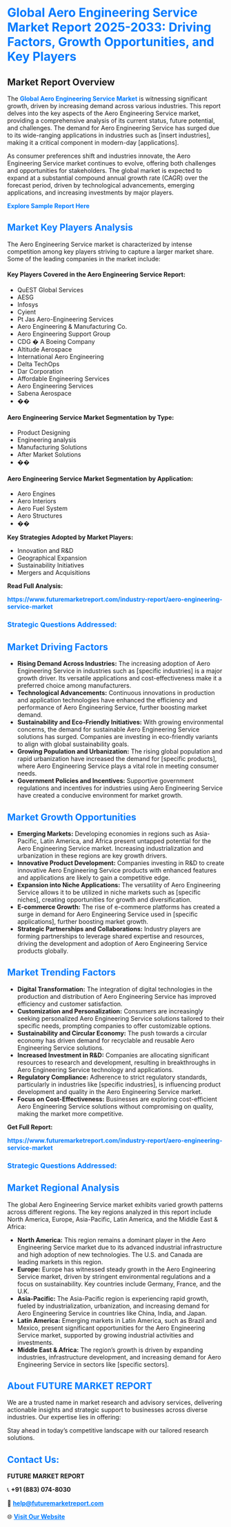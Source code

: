 <h1 style="color: #007BFF;">Global Aero Engineering Service Market Report 2025-2033: Driving Factors, Growth Opportunities, and Key Players</h1>

<section id="overview">
<h2>Market Report Overview</h2>
<p>The <a href="https://www.futuremarketreport.com/industry-report/aero-engineering-service-market" style="color: #007BFF; text-decoration: none;"><strong>Global Aero Engineering Service Market</strong></a> is witnessing significant growth, driven by increasing demand across various industries. This report delves into the key aspects of the Aero Engineering Service market, providing a comprehensive analysis of its current status, future potential, and challenges. The demand for Aero Engineering Service has surged due to its wide-ranging applications in industries such as [insert industries], making it a critical component in modern-day [applications].</p>
<p>As consumer preferences shift and industries innovate, the Aero Engineering Service market continues to evolve, offering both challenges and opportunities for stakeholders. The global market is expected to expand at a substantial compound annual growth rate (CAGR) over the forecast period, driven by technological advancements, emerging applications, and increasing investments by major players.</p>
</section>

<section id="overview">
<p><a href="https://www.futuremarketreport.com/request-sample/reportId=113728" style="color: #007BFF; text-decoration: none;"><strong>Explore Sample Report Here</strong></a></p>
</section>

<section id="key-players">
<h2 style="color: #007BFF;">Market Key Players Analysis</h2>
<p>The Aero Engineering Service market is characterized by intense competition among key players striving to capture a larger market share. Some of the leading companies in the market include:</p>
<h4>Key Players Covered in the Aero Engineering Service Report:</h4>
<ul><li>QuEST Global Services</li><li>AESG</li><li>Infosys</li><li>Cyient</li><li>Pt Jas Aero-Engineering Services</li><li>Aero Engineering &amp; Manufacturing Co.</li><li>Aero Engineering Support Group</li><li>CDG � A Boeing Company</li><li>Altitude Aerospace</li><li>International Aero Engineering</li><li>Delta TechOps</li><li>Dar Corporation</li><li>Affordable Engineering Services</li><li>Aero Engineering Services</li><li>Sabena Aerospace</li><li>��</li></ul>
<h4>Aero Engineering Service Market Segmentation by Type:</h4>
<ul><li>Product Designing</li><li>Engineering analysis</li><li>Manufacturing Solutions</li><li>After Market Solutions</li><li>��</li></ul>

<h4>Aero Engineering Service Market Segmentation by Application:</h4>
<ul><li>Aero Engines</li><li>Aero Interiors</li><li>Aero Fuel System</li><li>Aero Structures</li><li>��</li></ul>
<p><strong>Key Strategies Adopted by Market Players:</strong></p>
<ul>
<li>Innovation and R&D</li>
<li>Geographical Expansion</li>
<li>Sustainability Initiatives</li>
<li>Mergers and Acquisitions</li>
</ul>
</section>

<section>
<p><strong>Read Full Analysis: </strong></p><a href="https://www.futuremarketreport.com/industry-report/aero-engineering-service-market" style="color: #007BFF; text-decoration: none;"><strong>https://www.futuremarketreport.com/industry-report/aero-engineering-service-market</strong></a>
<h3 style="color: #007BFF;">Strategic Questions Addressed:</h3>
</section>

<section id="driving-factors">
<h2 style="color: #007BFF;">Market Driving Factors</h2>
<ul>
<li><strong>Rising Demand Across Industries:</strong> The increasing adoption of Aero Engineering Service in industries such as [specific industries] is a major growth driver. Its versatile applications and cost-effectiveness make it a preferred choice among manufacturers.</li>
<li><strong>Technological Advancements:</strong> Continuous innovations in production and application technologies have enhanced the efficiency and performance of Aero Engineering Service, further boosting market demand.</li>
<li><strong>Sustainability and Eco-Friendly Initiatives:</strong> With growing environmental concerns, the demand for sustainable Aero Engineering Service solutions has surged. Companies are investing in eco-friendly variants to align with global sustainability goals.</li>
<li><strong>Growing Population and Urbanization:</strong> The rising global population and rapid urbanization have increased the demand for [specific products], where Aero Engineering Service plays a vital role in meeting consumer needs.</li>
<li><strong>Government Policies and Incentives:</strong> Supportive government regulations and incentives for industries using Aero Engineering Service have created a conducive environment for market growth.</li>
</ul>
</section>

<section id="growth-opportunities">
<h2 style="color: #007BFF;">Market Growth Opportunities</h2>
<ul>
<li><strong>Emerging Markets:</strong> Developing economies in regions such as Asia-Pacific, Latin America, and Africa present untapped potential for the Aero Engineering Service market. Increasing industrialization and urbanization in these regions are key growth drivers.</li>
<li><strong>Innovative Product Development:</strong> Companies investing in R&D to create innovative Aero Engineering Service products with enhanced features and applications are likely to gain a competitive edge.</li>
<li><strong>Expansion into Niche Applications:</strong> The versatility of Aero Engineering Service allows it to be utilized in niche markets such as [specific niches], creating opportunities for growth and diversification.</li>
<li><strong>E-commerce Growth:</strong> The rise of e-commerce platforms has created a surge in demand for Aero Engineering Service used in [specific applications], further boosting market growth.</li>
<li><strong>Strategic Partnerships and Collaborations:</strong> Industry players are forming partnerships to leverage shared expertise and resources, driving the development and adoption of Aero Engineering Service products globally.</li>
</ul>
</section>

<section id="trending-factors">
<h2 style="color: #007BFF;">Market Trending Factors</h2>
<ul>
<li><strong>Digital Transformation:</strong> The integration of digital technologies in the production and distribution of Aero Engineering Service has improved efficiency and customer satisfaction.</li>
<li><strong>Customization and Personalization:</strong> Consumers are increasingly seeking personalized Aero Engineering Service solutions tailored to their specific needs, prompting companies to offer customizable options.</li>
<li><strong>Sustainability and Circular Economy:</strong> The push towards a circular economy has driven demand for recyclable and reusable Aero Engineering Service solutions.</li>
<li><strong>Increased Investment in R&D:</strong> Companies are allocating significant resources to research and development, resulting in breakthroughs in Aero Engineering Service technology and applications.</li>
<li><strong>Regulatory Compliance:</strong> Adherence to strict regulatory standards, particularly in industries like [specific industries], is influencing product development and quality in the Aero Engineering Service market.</li>
<li><strong>Focus on Cost-Effectiveness:</strong> Businesses are exploring cost-efficient Aero Engineering Service solutions without compromising on quality, making the market more competitive.</li>
</ul>
</section>

<section>
<p><strong>Get Full Report: </strong></p><a href="https://www.futuremarketreport.com/industry-report/aero-engineering-service-market" style="color: #007BFF; text-decoration: none;"><strong>https://www.futuremarketreport.com/industry-report/aero-engineering-service-market</strong></a>
<h3 style="color: #007BFF;">Strategic Questions Addressed:</h3>
</section>


<section id="regional-analysis">
<h2 style="color: #007BFF;">Market Regional Analysis</h2>
<p>The global Aero Engineering Service market exhibits varied growth patterns across different regions. The key regions analyzed in this report include North America, Europe, Asia-Pacific, Latin America, and the Middle East & Africa:</p>
<ul>
<li><strong>North America:</strong> This region remains a dominant player in the Aero Engineering Service market due to its advanced industrial infrastructure and high adoption of new technologies. The U.S. and Canada are leading markets in this region.</li>
<li><strong>Europe:</strong> Europe has witnessed steady growth in the Aero Engineering Service market, driven by stringent environmental regulations and a focus on sustainability. Key countries include Germany, France, and the U.K.</li>
<li><strong>Asia-Pacific:</strong> The Asia-Pacific region is experiencing rapid growth, fueled by industrialization, urbanization, and increasing demand for Aero Engineering Service in countries like China, India, and Japan.</li>
<li><strong>Latin America:</strong> Emerging markets in Latin America, such as Brazil and Mexico, present significant opportunities for the Aero Engineering Service market, supported by growing industrial activities and investments.</li>
<li><strong>Middle East & Africa:</strong> The region’s growth is driven by expanding industries, infrastructure development, and increasing demand for Aero Engineering Service in sectors like [specific sectors].</li>
</ul>
</section>

<footer>
<h2 style="color: #007BFF;">About FUTURE MARKET REPORT</h2>
<p>We are a trusted name in market research and advisory services, delivering actionable insights and strategic support to businesses across diverse industries. Our expertise lies in offering:</p>

<p>Stay ahead in today’s competitive landscape with our tailored research solutions.</p>

<h2 style="color: #007BFF;">Contact Us:</h2>
<p><strong>FUTURE MARKET REPORT</strong></p>
<p>📞 <strong>+91 (883) 074-8030</strong></p>
<p>📧 <strong><a href="mailto:help@futuremarketreport.com" style="color: #007BFF;">help@futuremarketreport.com</a></strong></p>
<p>🌐 <strong><a href="https://www.futuremarketreport.com/" style="color: #007BFF;">Visit Our Website</a></strong></p>
</footer>